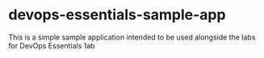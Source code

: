 # devops-essentials-sample-app ####

This is a simple sample application intended to be used alongside the labs for DevOps Essentials 1ab

